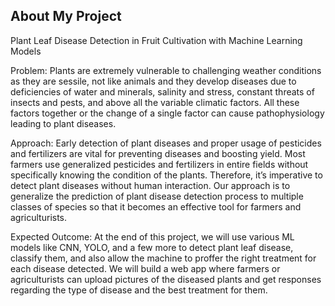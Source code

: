 ## About My Project

Plant Leaf Disease Detection in Fruit Cultivation with Machine Learning Models

Problem: Plants are extremely vulnerable to challenging weather conditions as they are sessile, not like animals and they develop diseases due to deficiencies of water and minerals, salinity and stress, constant threats of insects and pests, and above all the variable climatic factors. All these factors together or the change of a single factor can cause pathophysiology leading to plant diseases. 

Approach: Early detection of plant diseases and proper usage of pesticides and fertilizers are vital for preventing diseases and boosting yield. Most farmers use generalized pesticides and fertilizers in entire fields without specifically knowing the condition of the plants. Therefore, it’s imperative to detect plant diseases without human interaction. Our approach is to generalize the prediction of plant disease detection process to multiple classes of species so that it becomes an effective tool for farmers and agriculturists. 

Expected Outcome:  At the end of this project, we will use various ML models like CNN, YOLO, and a few more to detect plant leaf disease, classify them, and also allow the machine to proffer the right treatment for each disease detected. We will build a web app where farmers or agriculturists can upload pictures of the diseased plants and get responses regarding the type of disease and the best treatment for them.


